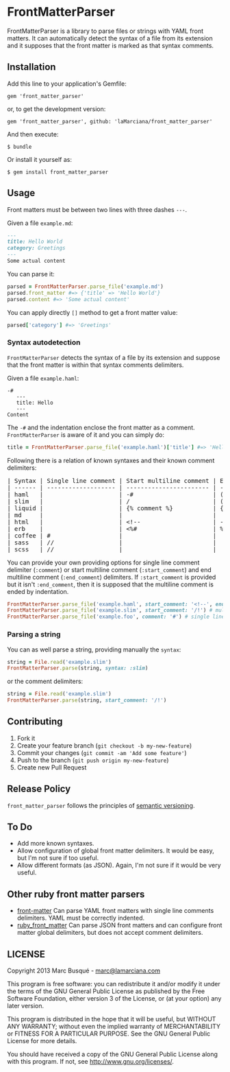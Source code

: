 # FrontMatterParser

FrontMatterParser is a library to parse files or strings with YAML front matters. It can automatically detect the syntax of a file from its extension and it supposes that the front matter is marked as that syntax comments.

## Installation

Add this line to your application's Gemfile:

    gem 'front_matter_parser'

or, to get the development version:

    gem 'front_matter_parser', github: 'laMarciana/front_matter_parser'

And then execute:

    $ bundle

Or install it yourself as:

    $ gem install front_matter_parser

## Usage

Front matters must be between two lines with three dashes `---`.

Given a file `example.md`:

```md
---
title: Hello World
category: Greetings
---
Some actual content
```

You can parse it:

```ruby
parsed = FrontMatterParser.parse_file('example.md')
parsed.front_matter #=> {'title' => 'Hello World'}
parsed.content #=> 'Some actual content'
```

You can apply directly `[]` method to get a front matter value:

```ruby
parsed['category'] #=> 'Greetings'
```

### Syntax autodetection

`FrontMatterParser` detects the syntax of a file by its extension and suppose that the front matter is within that syntax comments delimiters.

Given a file `example.haml`:

```haml
-#
   ---
   title: Hello
   ---
Content
```

The `-#` and the indentation enclose the front matter as a comment. `FrontMatterParser` is aware of it and you can simply do:

```ruby
title = FrontMatterParser.parse_file('example.haml')['title'] #=> 'Hello'
```

Following there is a relation of known syntaxes and their known comment delimiters:

<pre>
| Syntax | Single line comment | Start multiline comment | End multiline comment  |
| ------ | ------------------- | ----------------------- | ---------------------- |
| haml   |                     | -#                      | (indentation)          |
| slim   |                     | /                       | (indentation)          |
| liquid |                     | {% comment %}           | {% endcomment %}       |
| md     |                     |                         |                        |
| html   |                     | &lt;!--                    | --&gt;                    |
| erb    |                     | &lt;%#                     | %&gt;                     |
| coffee | #                   |                         |                        |
| sass   | //                  |                         |                        |
| scss   | //                  |                         |                        |
</pre>

You can provide your own providing options for single line comment delimiter (`:comment`) or start multiline comment (`:start_comment`) and end multiline comment (`:end_comment`) delimiters. If `:start_comment` is provided but it isn't `:end_comment`, then it is supposed that the multiline comment is ended by indentation.

```ruby
FrontMatterParser.parse_file('example.haml', start_comment: '<!--', end_comment: '-->') # start and end multiline comment delimiters
FrontMatterParser.parse_file('example.slim', start_comment: '/!') # multiline comment closed by indentation
FrontMatterParser.parse_file('example.foo', comment: '#') # single line comments
```

### Parsing a string

You can as well parse a string, providing manually the `syntax`:

```ruby
string = File.read('example.slim')
FrontMatterParser.parse(string, syntax: :slim)
```

or the comment delimiters:

```ruby
string = File.read('example.slim')
FrontMatterParser.parse(string, start_comment: '/!')
```

## Contributing

1. Fork it
2. Create your feature branch (`git checkout -b my-new-feature`)
3. Commit your changes (`git commit -am 'Add some feature'`)
4. Push to the branch (`git push origin my-new-feature`)
5. Create new Pull Request

## Release Policy

`front_matter_parser` follows the principles of [semantic versioning](http://semver.org/).

## To Do

* Add more known syntaxes.
* Allow configuration of global front matter delimiters. It would be easy, but I'm not sure if too useful.
* Allow different formats (as JSON). Again, I'm not sure if it would be very useful.

## Other ruby front matter parsers

* [front-matter](https://github.com/zhaocai/front-matter.rb) Can parse YAML front matters with single line comments delimiters. YAML must be correctly indented.
* [ruby_front_matter](https://github.com/F-3r/ruby_front_matter) Can parse JSON front matters and can configure front matter global delimiters, but does not accept comment delimiters.

## LICENSE

Copyright 2013 Marc Busqué - <marc@lamarciana.com>

This program is free software: you can redistribute it and/or modify
it under the terms of the GNU General Public License as published by
the Free Software Foundation, either version 3 of the License, or
(at your option) any later version.

This program is distributed in the hope that it will be useful,
but WITHOUT ANY WARRANTY; without even the implied warranty of
MERCHANTABILITY or FITNESS FOR A PARTICULAR PURPOSE.  See the
GNU General Public License for more details.

You should have received a copy of the GNU General Public License
along with this program.  If not, see <http://www.gnu.org/licenses/>.
